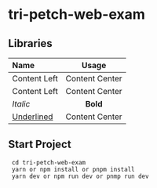 # tri-petch-web-exam

## Libraries
| Name  | Usage | 
| :-------------------- | :--------------------: | 
| Content Left          |     Content Center     | 
| Content Left          |     Content Center     | 
| _Italic_              |        **Bold**        | 
| <ins>Underlined</ins> |     Content Center     | 

## Start Project
```
 cd tri-petch-web-exam
 yarn or npm install or pnpm install
 yarn dev or npm run dev or pnmp run dev
```
